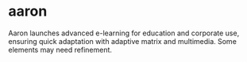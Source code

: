 # aaron
Aaron launches advanced e-learning for education and corporate use, ensuring quick adaptation with adaptive matrix and multimedia. Some elements may need refinement.
